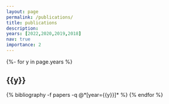 ```yaml
---
layout: page
permalink: /publications/
title: publications
description: 
years: [2022,2020,2019,2018]
nav: true
importance: 2
---
```

<!-- _pages/publications.md -->
<div class="publications">

{%- for y in page.years %}
  <h2 class="year">{{y}}</h2>
  {% bibliography -f papers -q @*[year={{y}}]* %}
{% endfor %}

</div>
